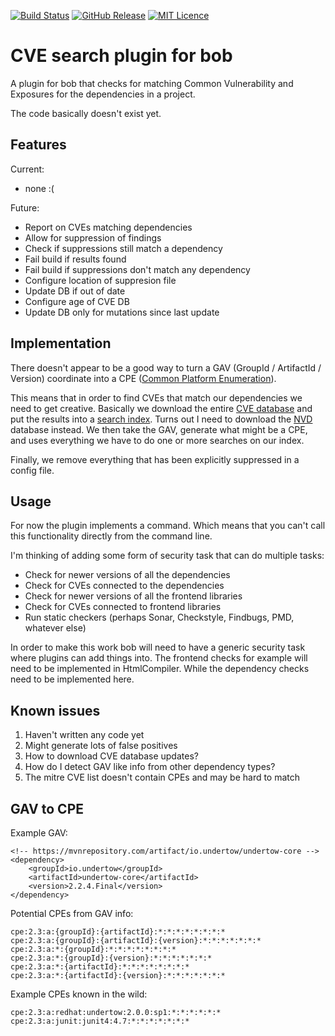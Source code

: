 
[![Build Status](https://travis-ci.org/codemonstur/bobcvesearch.svg?branch=master)](https://travis-ci.org/codemonstur/bobcvesearch)
[![GitHub Release](https://img.shields.io/github/release/codemonstur/bobcvesearch.svg)](https://github.com/codemonstur/bobcvesearch/releases) 
[![MIT Licence](https://badges.frapsoft.com/os/mit/mit.svg?v=103)](https://opensource.org/licenses/mit-license.php)

# CVE search plugin for bob

A plugin for bob that checks for matching Common Vulnerability and Exposures for the dependencies in a project.

The code basically doesn't exist yet.

## Features

Current:

- none :(
  
Future:

- Report on CVEs matching dependencies
- Allow for suppression of findings
- Check if suppressions still match a dependency
- Fail build if results found
- Fail build if suppressions don't match any dependency
- Configure location of suppresion file
- Update DB if out of date
- Configure age of CVE DB
- Update DB only for mutations since last update

## Implementation

There doesn't appear to be a good way to turn a GAV (GroupId / ArtifactId / Version) coordinate into a CPE ([Common Platform Enumeration](https://nvd.nist.gov/products/cpe)).

This means that in order to find CVEs that match our dependencies we need to get creative. 
Basically we download the entire [CVE database](https://cve.mitre.org/data/downloads/index.html) and put the results into a [search index](https://lucene.apache.org/). Turns out I need to download the [NVD](https://nvd.nist.gov/vuln/data-feeds) database instead.
We then take the GAV, generate what might be a CPE, and uses everything we have to do one or more searches on our index.

Finally, we remove everything that has been explicitly suppressed in a config file.

## Usage

For now the plugin implements a command.
Which means that you can't call this functionality directly from the command line.

I'm thinking of adding some form of security task that can do multiple tasks:
- Check for newer versions of all the dependencies
- Check for CVEs connected to the dependencies
- Check for newer versions of all the frontend libraries
- Check for CVEs connected to frontend libraries
- Run static checkers (perhaps Sonar, Checkstyle, Findbugs, PMD, whatever else)

In order to make this work bob will need to have a generic security task where plugins can add things into.
The frontend checks for example will need to be implemented in HtmlCompiler.
While the dependency checks need to be implemented here.

## Known issues

1. Haven't written any code yet
2. Might generate lots of false positives
3. How to download CVE database updates?
4. How do I detect GAV like info from other dependency types?
5. The mitre CVE list doesn't contain CPEs and may be hard to match

## GAV to CPE

Example GAV:
```
<!-- https://mvnrepository.com/artifact/io.undertow/undertow-core -->
<dependency>
    <groupId>io.undertow</groupId>
    <artifactId>undertow-core</artifactId>
    <version>2.2.4.Final</version>
</dependency>
```
Potential CPEs from GAV info:
```
cpe:2.3:a:{groupId}:{artifactId}:*:*:*:*:*:*:*:*
cpe:2.3:a:{groupId}:{artifactId}:{version}:*:*:*:*:*:*:*
cpe:2.3:a:*:{groupId}:*:*:*:*:*:*:*:*
cpe:2.3:a:*:{groupId}:{version}:*:*:*:*:*:*:*
cpe:2.3:a:*:{artifactId}:*:*:*:*:*:*:*:*
cpe:2.3:a:*:{artifactId}:{version}:*:*:*:*:*:*:*
```
Example CPEs known in the wild:
```
cpe:2.3:a:redhat:undertow:2.0.0:sp1:*:*:*:*:*:*
cpe:2.3:a:junit:junit4:4.7:*:*:*:*:*:*:*
```
